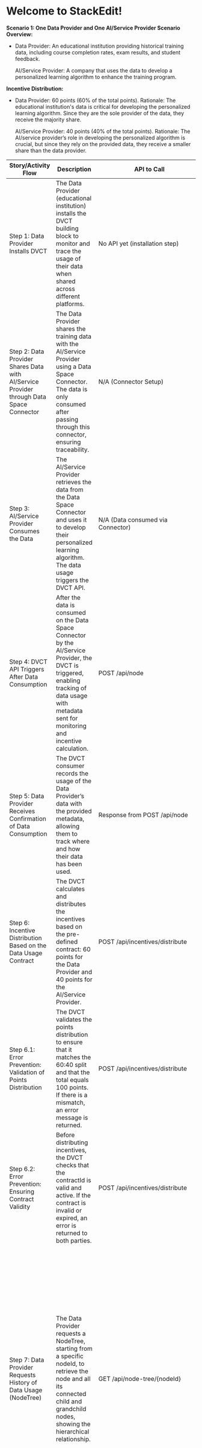 # Welcome to StackEdit!

**Scenario 1: One Data Provider and One AI/Service Provider Scenario Overview:**

 - Data Provider: An educational institution providing historical
   training data, including course completion rates, exam results, and
   student feedback.
   
   AI/Service Provider: A company that uses the data to develop a
   personalized learning algorithm to enhance the training program.

**Incentive Distribution:**

 - Data Provider: 60 points (60% of the total points). Rationale: The
   educational institution's data is critical for developing the
   personalized learning algorithm. Since they are the sole provider of
   the data, they receive the majority share.
   
   AI/Service Provider: 40 points (40% of the total points). Rationale:
   The AI/service provider’s role in developing the personalized
   algorithm is crucial, but since they rely on the provided data, they
   receive a smaller share than the data provider.

| Story/Activity Flow                                                                     | Description                                                                                                                                                                                            | API to Call                               | Input (Data/JSON)                                                                                                                                                                                                                                                                                                                                                                                                                                                                                     | Output (Data/JSON)                                                                                                                                                                                                                                                                                                                                                                                                                                                                                                                                                                                                                                                                                                 |
| --------------------------------------------------------------------------------------- | ------------------------------------------------------------------------------------------------------------------------------------------------------------------------------------------------------ | ----------------------------------------- | ----------------------------------------------------------------------------------------------------------------------------------------------------------------------------------------------------------------------------------------------------------------------------------------------------------------------------------------------------------------------------------------------------------------------------------------------------------------------------------------------------- | ------------------------------------------------------------------------------------------------------------------------------------------------------------------------------------------------------------------------------------------------------------------------------------------------------------------------------------------------------------------------------------------------------------------------------------------------------------------------------------------------------------------------------------------------------------------------------------------------------------------------------------------------------------------------------------------------------------------ |
| Step 1: Data Provider Installs DVCT                                                     | The Data Provider (educational institution) installs the DVCT building block to monitor and trace the usage of their data when shared across different platforms.                                      | No API yet (installation step)            | N/A                                                                                                                                                                                                                                                                                                                                                                                                                                                                                                   | N/A                                                                                                                                                                                                                                                                                                                                                                                                                                                                                                                                                                                                                                                                                                                |
| Step 2: Data Provider Shares Data with AI/Service Provider through Data Space Connector | The Data Provider shares the training data with the AI/Service Provider using a Data Space Connector. The data is only consumed after passing through this connector, ensuring traceability.           | N/A (Connector Setup)                     | Data shared between the Data Provider and AI/Service Provider using the connector                                                                                                                                                                                                                                                                                                                                                                                                                     | N/A (Data Space Connector handles data transfer)                                                                                                                                                                                                                                                                                                                                                                                                                                                                                                                                                                                                                                                                   |
| Step 3: AI/Service Provider Consumes the Data                                           | The AI/Service Provider retrieves the data from the Data Space Connector and uses it to develop their personalized learning algorithm. The data usage triggers the DVCT API.                           | N/A (Data consumed via Connector)         | Data consumed by AI/Service Provider through the Data Space Connector                                                                                                                                                                                                                                                                                                                                                                                                                                 | N/A (Triggers DVCT API after data consumption)                                                                                                                                                                                                                                                                                                                                                                                                                                                                                                                                                                                                                                                                     |
| Step 4: DVCT API Triggers After Data Consumption                                        | After the data is consumed on the Data Space Connector by the AI/Service Provider, the DVCT is triggered, enabling tracking of data usage with metadata sent for monitoring and incentive calculation. | POST /api/node                            | { "dvctId": "connector_id", "usecaseContractId": "use_case_contract_id", "usecaseContractTitle": "use_case_contract_title", "extraIncentiveForAIProvider": { "numPoints": 10, "factor": 1, "factorCheck": false }, "contractId": "contract_id", "dataId": "data_id", "dataProviderId": "data_provider_id", "dataConsumerId": "data_consumer_id", "dataConsumerIsAIProvider": false, "prevDataId": "prev_data_id", "incentiveForDataProvider": { "numPoints": 5, "factor": 1, "factorCheck": false } } | { "message": "Data usage recorded", "data": { "nodeId": "12345", "provider": "Educational Institution", "metadata": {...} } }                                                                                                                                                                                                                                                                                                                                                                                                                                                                                                                                                                                      |
| Step 5: Data Provider Receives Confirmation of Data Consumption                         | The DVCT consumer records the usage of the Data Provider’s data with the provided metadata, allowing them to track where and how their data has been used.                                             | Response from POST /api/node              | N/A                                                                                                                                                                                                                                                                                                                                                                                                                                                                                                   | { "message": "Data consumption recorded successfully", "data": { "nodeId": "12345", "metadata": {...} } }                                                                                                                                                                                                                                                                                                                                                                                                                                                                                                                                                                                                          |
| Step 6: Incentive Distribution Based on the Data Usage Contract                         | The DVCT calculates and distributes the incentives based on the pre-defined contract: 60 points for the Data Provider and 40 points for the AI/Service Provider.                                       | POST /api/incentives/distribute           | { "distribution": [ { "provider": "Educational Institution", "points": 60 }, { "provider": "AI/Service Provider", "points": 40 } ], "contractId": "56789" }                                                                                                                                                                                                                                                                                                                                           | { "message": "Incentives distributed successfully", "distribution": { "Educational Institution": 60, "AI/Service Provider": 40 } }                                                                                                                                                                                                                                                                                                                                                                                                                                                                                                                                                                                 |
| Step 6.1: Error Prevention: Validation of Points Distribution                           | The DVCT validates the points distribution to ensure that it matches the 60:40 split and that the total equals 100 points. If there is a mismatch, an error message is returned.                       | POST /api/incentives/distribute           | Same input as Step 6                                                                                                                                                                                                                                                                                                                                                                                                                                                                                  | { "error": "Distribution mismatch", "details": "Sum of points does not equal 100 or invalid distribution percentages" }                                                                                                                                                                                                                                                                                                                                                                                                                                                                                                                                                                                            |
| Step 6.2: Error Prevention: Ensuring Contract Validity                                  | Before distributing incentives, the DVCT checks that the contractId is valid and active. If the contract is invalid or expired, an error is returned to both parties.                                  | POST /api/incentives/distribute           | Invalid or non-existing contractId                                                                                                                                                                                                                                                                                                                                                                                                                                                                    | { "error": "Invalid contract", "details": "Contract not found or expired" }                                                                                                                                                                                                                                                                                                                                                                                                                                                                                                                                                                                                                                        |
| Step 7: Data Provider Requests History of Data Usage (NodeTree)                         | The Data Provider requests a NodeTree, starting from a specific nodeId, to retrieve the node and all its connected child and grandchild nodes, showing the hierarchical relationship.                  | GET /api/node-tree/{nodeId}               | nodeId as a path parameter (e.g., /api/node-tree/12345)                                                                                                                                                                                                                                                                                                                                                                                                                                               | { "nodeId": "root_node_id", "dataId": "root_data_id", "nodeMetadata": { "dvctId": "connector_id", "usecaseContractId": "contract_id", "dataProviderId": "provider_id", "dataConsumerId": "consumer_id", "incentiveReceivedFrom": [ { "organizationId": "org_id_1", "numPoints": 5, "contractId": "contract_1" }, { "organizationId": "org_id_2", "numPoints": 10, "contractId": "contract_2" } ] }, "totalIncentive": 35, "childNode": [ { "nodeId": "child_node_1", "dataId": "child_data_1", "nodeMetadata": { "dvctId": "child_connector_1", "usecaseContractId": "child_contract_1", "dataProviderId": "child_provider_1", "dataConsumerId": "child_consumer_1" }, "totalIncentive": 20, "childNode": [] } ] } |
| Step 8: AI/Service Provider Requests the Submitted Data (If Needed)                     | If required, the AI/Service Provider can request metadata again using the nodeId to further enhance their algorithm or to track data usage.                                                            | GET /api/data/{nodeId}                    | nodeId (e.g., 12345)                                                                                                                                                                                                                                                                                                                                                                                                                                                                                  | { "data": { "dvctId": "connector_id", "usecaseContractId": "use_case_contract_id", "metadata": {...} } }                                                                                                                                                                                                                                                                                                                                                                                                                                                                                                                                                                                                           |
| Step 8.1: Error Handling for Invalid Data Request                                       | If the AI/Service Provider requests the metadata using an invalid nodeId, the API returns an error message, notifying them that the data could not be found.                                           | GET /api/data/{nodeId}                    | Invalid nodeId (e.g., non-existing or incorrect format)                                                                                                                                                                                                                                                                                                                                                                                                                                               | { "error": "Data not found", "details": "Invalid nodeId or metadata does not exist" }                                                                                                                                                                                                                                                                                                                                                                                                                                                                                                                                                                                                                              |
| Step 9: Data Provider and AI/Service Provider Validate Incentive Distribution           | The Data Provider and AI/Service Provider can verify that the incentive distribution matches the contract terms. The DVCT API validates the distribution and provides a detailed response.             | GET /api/incentives/validate/{contractId} | Valid contractId (e.g., 56789)                                                                                                                                                                                                                                                                                                                                                                                                                                                                        | { "message": "Validation successful", "distribution": { "Educational Institution": 60, "AI/Service Provider": 40 } }                                                                                                                                                                                                                                                                                                                                                                                                                                                                                                                                                                                               |
| Step 9.1: Error Handling for Mismatched Points Distribution                             | If the points assigned to either party do not match the contract (60:40), the system identifies the mismatch and reports the error to both parties.                                                    | GET /api/incentives/validate/{contractId} | Incorrectly assigned points or tampering detected                                                                                                                                                                                                                                                                                                                                                                                                                                                     | { "error": "Invalid incentive distribution", "details": "Mismatch in assigned points with contract terms" }                                                                                                                                                                                                                                                                                                                                                                                                                                                                                                                                                                                                        |